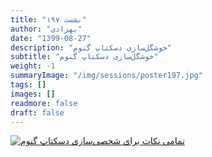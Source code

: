 ```yaml
---
title: "نشست ۱۹۷"
author: "بهزادی"
date: "1399-08-27"
description: "خوشگل‌سازی دسکتاپ گنوم"
subtitle: "خوشگل‌سازی دسکتاپ گنوم"
weight: -1
summaryImage: "/img/sessions/poster197.jpg"
tags: []
images: []
readmore: false
draft: false
---
```

[![تمامی نکات برای شخصی‌سازی دسکتاپ گنوم](/img/sessions/poster197.jpg)](/img/sessions/poster197.jpg)
